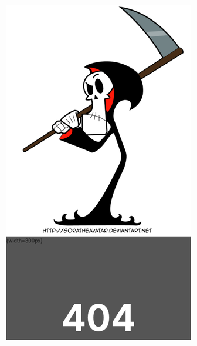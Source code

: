 
<div style="background-color: #555;">

![](pics/grim.png){width=300px}

<center><h1 style="color: white; font-size: 100px">404</h1></center>

</div>
